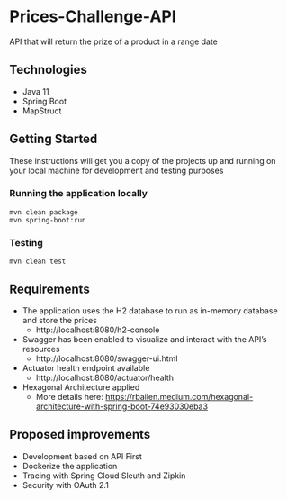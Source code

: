 # Prices-Challenge-API

API that will return the prize of a product in a range date

## Technologies

- Java 11
- Spring Boot
- MapStruct

## Getting Started

These instructions will get you a copy of the projects up and running on your local machine for development and testing purposes

### Running the application locally

```
mvn clean package
mvn spring-boot:run
```

### Testing

```
mvn clean test
```

## Requirements

- The application uses the H2 database to run as in-memory database and store the prices
  - http://localhost:8080/h2-console
- Swagger has been enabled to visualize and interact with the API’s resources
  - http://localhost:8080/swagger-ui.html
- Actuator health endpoint available
  - http://localhost:8080/actuator/health
- Hexagonal Architecture applied
  - More details here: https://rbailen.medium.com/hexagonal-architecture-with-spring-boot-74e93030eba3
  
## Proposed improvements

- Development based on API First
- Dockerize the application
- Tracing with Spring Cloud Sleuth and Zipkin
- Security with OAuth 2.1
